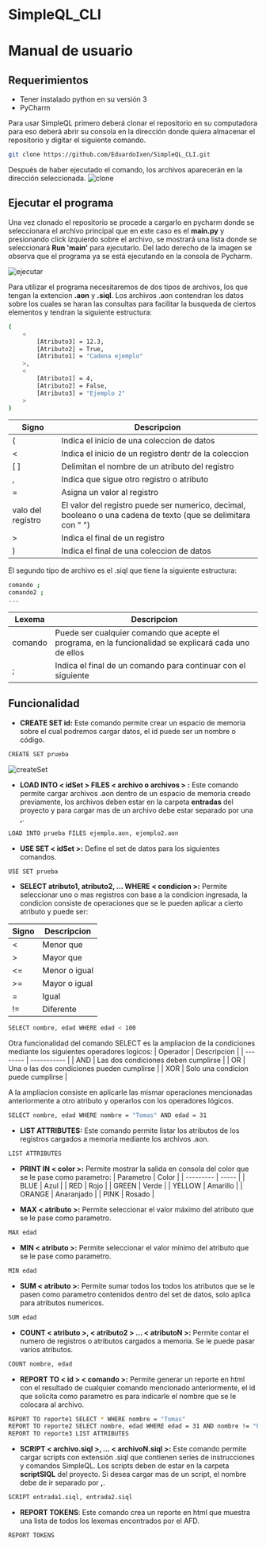 # SimpleQL_CLI
# Manual de usuario
## Requerimientos
- Tener instalado python en su versión 3
- PyCharm

Para usar SimpleQL primero deberá clonar el repositorio en su computadora para eso deberá abrir su consola en la dirección donde quiera almacenar el repositorio y digitar el siguiente comando.

```sh
git clone https://github.com/EduardoIxen/SimpleQL_CLI.git
```
Después de haber ejecutado el comando, los archivos aparecerán en la dirección seleccionada.
![clone](https://user-images.githubusercontent.com/18478169/95010134-341e1080-05e4-11eb-8829-b7dc70577af8.png)

## Ejecutar el programa

Una vez clonado el repositorio se procede a cargarlo en pycharm donde se seleccionara el archivo principal que en este caso es el **main.py** y presionando click izquierdo sobre el archivo, se mostrará una lista donde se seleccionará **Run 'main'** para ejecutarlo.
Del lado derecho de la imagen se observa que el programa ya se está ejecutando en la consola de Pycharm.

![ejecutar](https://user-images.githubusercontent.com/18478169/95025422-e25aa200-0646-11eb-8893-52d60985092a.png)

Para utilizar el programa necesitaremos de dos tipos de archivos, los que tengan la extencion **.aon** y **.siql**.
Los archivos .aon contendran los datos sobre los cuales se haran las consultas para facilitar la busqueda de ciertos elementos y tendran la siguiente estructura:
```sh
(
    <
        [Atributo3] = 12.3,
        [Atributo2] = True,
        [Atributo1] = "Cadena ejemplo"
    >,
    <
        [Atributo1] = 4,
        [Atributo2] = False,
        [Atributo3] = "Ejemplo 2"
    >
)
```

| Signo | Descripcion |
| --------- | --------- |
| ( | Indica el inicio de una coleccion de datos |
| < | Indica el inicio de un registro dentr de la coleccion |
| [ ] | Delimitan el nombre de un atributo del registro |
| , | Indica que sigue otro registro o atributo|
| = | Asigna un valor al registro|
|valo del registro| El valor del registro puede ser numerico, decimal, booleano o una cadena de texto (que se delimitara con " ") |
| > | Indica el final de un registro |
| ) | Indica el final de una coleccion de datos |

El segundo tipo de archivo es el .siql que tiene la siguiente estructura:

```sh
comando ;
comando2 ;
...
```
| Lexema | Descripcion |
| -------| ----------- |
|comando | Puede ser cualquier comando que acepte el programa, en la funcionalidad se explicará cada uno de ellos |
| ; | Indica el final de un comando para continuar con el siguiente |

## Funcionalidad
- **CREATE SET id:** Este comando permite crear un espacio de memoria sobre el cual podremos cargar datos, el id puede ser un nombre o código.
```sh
CREATE SET prueba
```
![createSet](https://user-images.githubusercontent.com/18478169/95026460-c2c77780-064e-11eb-8878-b3cde4579623.png)

- **LOAD INTO < idSet > FILES < archivo o archivos > :** Este comando permite cargar archivos .aon dentro de un espacio de memoria creado previamente, los archivos deben estar en la carpeta **entradas** del proyecto y para cargar mas de un archivo debe estar separado por una **,**.
```sh
LOAD INTO prueba FILES ejemplo.aon, ejemplo2.aon
```
- **USE SET < idSet >:** Define el set de datos para los siguientes comandos.
```sh
USE SET prueba
```
- **SELECT atributo1, atributo2, ... WHERE < condicion >:** Permite seleccionar uno o mas registros con base a la condicion ingresada, la condicion consiste de operaciones que se le pueden aplicar a cierto atributo y puede ser: 

| Signo | Descripcion |
| ----- | ----------- |
| < | Menor que |
| > | Mayor que |
| <= | Menor o igual|
| >= | Mayor o igual|
|= | Igual |
|!= | Diferente |

```sh
SELECT nombre, edad WHERE edad < 100
```
Otra funcionalidad del comando SELECT es la ampliacion de la condiciones mediante los siguientes operadores logicos:
| Operador | Descripcion |
| -------- | ----------- |
| AND | Las dos condiciones deben cumplirse |
| OR | Una o las dos condiciones pueden cumplirse |
| XOR | Solo una condicion puede cumplirse |

A la ampliacion consiste en aplicarle las mismar operaciones mencionadas anteriormente a otro atributo y operarlos con los operadores lógicos.

```sh
SELECT nombre, edad WHERE nombre = "Tomas" AND edad = 31
```
- **LIST ATTRIBUTES:** Este comando permite listar los atributos de los registros cargados a memoria mediante los archivos .aon.
```sh
LIST ATTRIBUTES
```
- **PRINT IN < color >:** Permite mostrar la salida en consola del color que se le pase como parametro:
| Parametro | Color |
| --------- | ----- |
| BLUE | Azul |
| RED | Rojo |
| GREEN | Verde |
| YELLOW | Amarillo |
| ORANGE | Anaranjado |
| PINK | Rosado |

- **MAX < atributo >:** Permite seleccionar el valor máximo del atributo que se le pase como parametro.
```sh
MAX edad
```
- **MIN < atributo >:** Permite seleccionar el valor mínimo del atributo que se le pase como parametro.
```sh
MIN edad
```
- **SUM < atributo >:** Permite sumar todos los todos los atributos que se le pasen como parametro contenidos dentro del set de datos, solo aplica para atributos numericos.
```sh
SUM edad
```
- **COUNT < atributo >, < atributo2 > ... < atributoN >:** Permite contar el numero de registros o atributos cargados a memoria. Se le puede pasar varios atributos.
```sh
COUNT nombre, edad
```
- **REPORT TO < id > < comando >:** Permite generar un reporte en html con el resultado de cualquier comando mencionado anteriormente, el id que solicita como parametro es para indicarle el nombre que se le colocara al archivo.
```sh
REPORT TO reporte1 SELECT * WHERE nombre = "Tomas"
REPORT TO reporte2 SELECT nombre, edad WHERE edad = 31 AND nombre != "Pedro"
REPORT TO reporte3 LIST ATTRIBUTES
```
- **SCRIPT < archivo.siql >, ... < archivoN.siql >:** Este comando permite cargar scripts con extensión .siql que contienen series de
instrucciones y comandos SimpleQL. Los scripts deben de estar en la carpeta **scriptSIQL** del proyecto. Si desea cargar mas de un script, el nombre debe de ir separado por **,**.
```sh
SCRIPT entrada1.siql, entrada2.siql
```
- **REPORT TOKENS**: Este comando crea un reporte en html que muestra una lista de todos los lexemas encontrados por el AFD.
```SH
REPORT TOKENS
```
